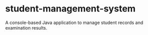 # student-management-system
A console-based Java application to manage student records and examination results. 
